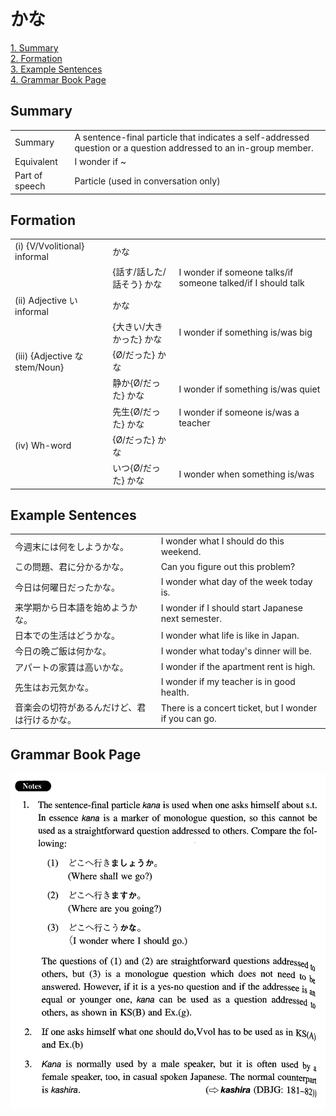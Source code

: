 # かな

[1. Summary](#summary)<br>
[2. Formation](#formation)<br>
[3. Example Sentences](#example-sentences)<br>
[4. Grammar Book Page](#grammar-book-page)<br>


## Summary

<table><tr>   <td>Summary</td>   <td>A sentence-final particle that indicates a self-addressed question or a question addressed to an in-group member.</td></tr><tr>   <td>Equivalent</td>   <td>I wonder if ~</td></tr><tr>   <td>Part of speech</td>   <td>Particle (used in conversation only)</td></tr></table>

## Formation

<table class="table"> <tbody><tr class="tr head"> <td class="td"><span class="numbers">(i)</span> <span> <span class="bold">{V/Vvolitional} informal</span></span></td> <td class="td"><span class="concept">かな</span> </td> <td class="td"><span>&nbsp;</span></td> </tr> <tr class="tr"> <td class="td"><span>&nbsp;</span></td> <td class="td"><span>{話す/話した/話そう} <span class="concept">かな</span></span></td> <td class="td"><span>I    wonder if someone talks/if someone talked/if I should talk</span></td> </tr> <tr class="tr head"> <td class="td"><span class="numbers">(ii)</span> <span> <span class="bold">Adjective い informal</span></span></td> <td class="td"><span class="concept">かな</span> </td> <td class="td"><span>&nbsp;</span></td> </tr> <tr class="tr"> <td class="td"><span>&nbsp;</span></td> <td class="td"><span>{大きい/大きかった} <span class="concept">かな</span></span></td> <td class="td"><span>I    wonder if something is/was big</span></td> </tr> <tr class="tr head"> <td class="td"><span class="numbers">(iii)</span> <span> <span class="bold">{Adjective な stem/Noun}</span></span></td> <td class="td"><span>{</span><span class="concept">Ø</span><span>/<span class="concept">だった</span>} <span class="concept">かな</span></span></td> <td class="td"><span>&nbsp;</span></td> </tr> <tr class="tr"> <td class="td"><span>&nbsp;</span></td> <td class="td"><span>静か</span><span>{</span><span class="concept">Ø</span><span>/<span class="concept">だった</span>} <span class="concept">かな</span></span></td> <td class="td"><span>I    wonder if something is/was quiet</span></td> </tr> <tr class="tr"> <td class="td"><span>&nbsp;</span></td> <td class="td"><span>先生</span><span>{</span><span class="concept">Ø</span><span>/<span class="concept">だった</span>} <span class="concept">かな</span></span></td> <td class="td"><span>I    wonder if someone is/was a teacher</span></td> </tr> <tr class="tr head"> <td class="td"><span class="numbers">(iv)</span> <span> <span class="bold">Wh-word</span></span></td> <td class="td"><span>{</span><span class="concept">Ø</span><span>/<span class="concept">だった</span>} <span class="concept">かな</span></span></td> <td class="td"><span>&nbsp;</span></td> </tr> <tr class="tr"> <td class="td"><span>&nbsp;</span></td> <td class="td"><span>いつ</span><span>{</span><span class="concept">Ø</span><span>/<span class="concept">だった</span>} <span class="concept">かな</span></span></td> <td class="td"><span>I    wonder when something is/was</span></td> </tr> </tbody></table>

## Example Sentences

<table><tr>   <td>今週末には何をしようかな。</td>   <td>I wonder what I should do this weekend.</td></tr><tr>   <td>この問題、君に分かるかな。</td>   <td>Can you figure out this problem?</td></tr><tr>   <td>今日は何曜日だったかな。</td>   <td>I wonder what day of the week today is.</td></tr><tr>   <td>来学期から日本語を始めようかな。</td>   <td>I wonder if I should start Japanese next semester.</td></tr><tr>   <td>日本での生活はどうかな。</td>   <td>I wonder what life is like in Japan.</td></tr><tr>   <td>今日の晩ご飯は何かな。</td>   <td>I wonder what today's dinner will be.</td></tr><tr>   <td>アパートの家賃は高いかな。</td>   <td>I wonder if the apartment rent is high.</td></tr><tr>   <td>先生はお元気かな。</td>   <td>I wonder if my teacher is in good health.</td></tr><tr>   <td>音楽会の切符があるんだけど、君は行けるかな。</td>   <td>There is a concert ticket, but I wonder if you can go.</td></tr></table>

## Grammar Book Page

![](../img/Intermediateかな.png)

